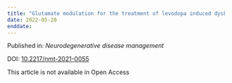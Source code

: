 ```yaml
---
title: "Glutamate modulation for the treatment of levodopa induced dyskinesia: a brief review of the drugs tested in the clinic."
date: 2022-05-20
enddate:
---
```


Published in: *Neurodegenerative disease management*

DOI: [10.2217/nmt-2021-0055](https://doi.org/10.2217/nmt-2021-0055)

This article is not available in Open Access


